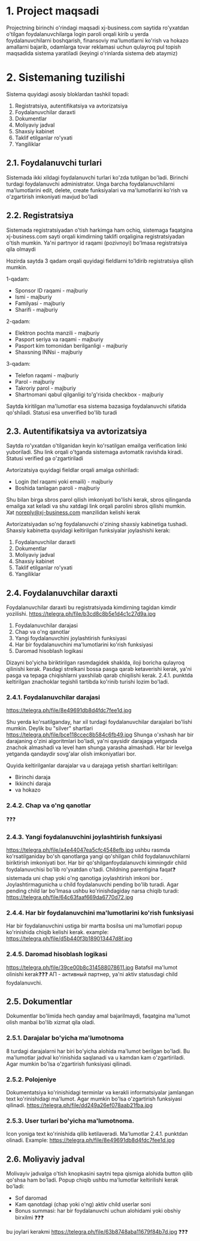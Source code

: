 # 1. Project maqsadi 

Projectning birinchi o'rindagi maqsadi xj-business.com saytida ro'yxatdan 
o'tilgan foydalanuvchilarga login paroli orqali kirib u yerda foydalanuvchilarni 
boshqarish, finansoviy ma'lumotlarni ko'rish
va hokazo amallarni bajarib, odamlarga tovar reklamasi uchun qulayroq pul 
topish maqsadida sistema yaratiladi (keyingi o'rinlarda sistema deb 
ataymiz)


# 2. Sistemaning tuzilishi

Sistema quyidagi asosiy bloklardan tashkil topadi:

1. Registratsiya, autentifikatsiya va avtorizatsiya
2. Foydalanuvchilar daraxti
3. Dokumentlar
4. Moliyaviy jadval
5. Shaxsiy kabinet
6. Taklif etilganlar ro'yxati
7. Yangiliklar


## 2.1. Foydalanuvchi turlari

Sistemada ikki xildagi foydalanuvchi turlari ko'zda tutilgan bo'ladi. 
Birinchi turdagi foydalanuvchi administrator. Unga barcha foydalanuvchilarni 
ma'lumotlarini edit, delete, create funksiyalari va ma'lumotlarini ko'rish
va o'zgartirish imkoniyati mavjud bo'ladi


## 2.2. Registratsiya 

Sistemada registratsiyadan o'tish harkimga ham ochiq, sistemaga faqatgina
xj-business.com sayti orqali kimdirning taklifi orqaligina registratsiyadan
o'tish mumkin. Ya'ni partnyor id raqami (pozivnoyi) bo'lmasa registratsiya
qila olmaydi  

Hozirda saytda 3 qadam orqali quyidagi fieldlarni to'ldirib registratsiya 
qilish mumkin. 

1-qadam:
* Sponsor ID raqami - majburiy
* Ismi - majburiy
* Familyasi - majburiy
* Sharifi - majburiy

2-qadam:
* Elektron pochta manzili - majburiy
* Pasport seriya va raqami - majburiy
* Pasport kim tomonidan berilganligi - majburiy
* Shaxsning INNsi - majburiy

3-qadam:
* Telefon raqami - majburiy
* Parol - majburiy
* Takroriy parol - majburiy
* Shartnomani qabul qilganligi to'g'risida checkbox - majburiy

Saytda kiritilgan ma'lumotlar esa sistema bazasiga foydalanuvchi sifatida qo'shiladi.
Statusi esa unverified bo'lib turadi


## 2.3. Autentifikatsiya va avtorizatsiya

Saytda ro'yxatdan o'tilganidan keyin ko'rsatilgan emailga verification linki yuboriladi.
Shu link orqali o'tganda sistemaga avtomatik ravishda kiradi. Statusi verified ga 
o'zgartiriladi

Avtorizatsiya quyidagi fieldlar orqali amalga oshiriladi:
* Login (tel raqami yoki emaili) - majburiy
* Boshida tanlagan paroli - majburiy

Shu bilan birga sbros parol qilish imkoniyati bo'lishi kerak, sbros qilinganda emailga 
xat keladi va shu xatdagi link orqali parolini sbros qilishi mumkin. Xat noreply@xj-business.com 
manzilidan kelishi kerak

Avtorizatsiyadan so'ng foydalanuvchi o'zining shaxsiy kabinetiga tushadi. Shaxsiy kabinetta
quyidagi keltirilgan funksiyalar joylashishi kerak:

1. Foydalanuvchilar daraxti
2. Dokumentlar
3. Moliyaviy jadval
4. Shaxsiy kabinet
5. Taklif etilganlar ro'yxati
6. Yangiliklar

## 2.4. Foydalanuvchilar daraxti

Foydalanuvchilar daraxti bu registratsiyada kimdirning tagidan kimdir yozilishi. 
https://telegra.ph/file/b3cd8c8b5e1d4c1c27d9a.jpg

1. Foydalanuvchilar darajasi
2. Chap va o'ng qanotlar
3. Yangi foydalanuvchini joylashtirish funksiyasi
4. Har bir foydalanuvchini ma'lumotlarini ko'rish funksiyasi
5. Daromad hisoblash logikasi

Dizayni bo'yicha biriktirilgan rasmdagidek shaklda, iloji boricha qulayroq qilinishi kerak. 
Pasdagi strelkani bossa pasga qarab ketaverishi kerak, ya'ni pasga va tepaga chiqishlarni
yaxshilab qarab chiqilishi kerak. 2.4.1. punktda keltirilgan znachoklar tegishli tartibda ko'rinib 
turishi lozim bo'ladi.

### 2.4.1. Foydalanuvchilar darajasi

https://telegra.ph/file/8e49691db8d4fdc7fee1d.jpg

Shu yerda ko'rsatilganday, har xil turdagi foydalanuvchilar darajalari bo'lishi mumkin. Deylik bu "silver" shartlari https://telegra.ph/file/bce118ccec8b584c6fb49.jpg
Shunga o'xshash har bir darajaning o'zini algoritmlari bo'ladi, ya'ni qaysidir darajaga yetganda znachok almashadi va level ham shunga yarasha almashadi. Har bir levelga 
yetganda qandaydir sovg'alar olish imkoniyatlari bor.

Quyida keltirilganlar darajalar va u darajaga yetish shartlari keltirilgan:

* Birinchi daraja
* Ikkinchi daraja
* va hokazo


### 2.4.2. Chap va o'ng qanotlar

❓❓❓


### 2.4.3. Yangi foydalanuvchini joylashtirish funksiyasi

https://telegra.ph/file/a4e44047ea5cfc4548efb.jpg ushbu rasmda ko'rsatilganiday bo'sh qanotlarga yangi qo'shilgan child foydalanuvchilarni biriktirish imkoniyati bor.
Har bir qo'shilganfoydalanuvchi kimningdir child foydalanuvchisi bo'lib ro'yxatdan o'tadi. Childning parentigina faqat❓ sistemada uni chap yoki o'ng qanotiga joylashtirish
imkoni bor . Joylashtirmagunicha u child foydalanuvchi pending bo'lib turadi. Agar pending child lar bo'lmasa ushbu ko'rinishdagiday narsa chiqib turadi: https://telegra.ph/file/64c63faaf669da6770d72.jpg 

### 2.4.4. Har bir foydalanuvchini ma'lumotlarini ko'rish funksiyasi

Har bir foydalanuvchini ustiga bir martta bosilsa uni ma'lumotlari popup ko'rinishida chiqib kelishi kerak. 
example: https://telegra.ph/file/d5b440f3b189013447d8f.jpg


### 2.4.5. Daromad hisoblash logikasi

https://telegra.ph/file/39ce00b8c314588078611.jpg Batafsil ma'lumot olinishi kerak❓❓❓ АП - активный партнер, ya'ni aktiv statusdagi child foydalanuvchi.


## 2.5. Dokumentlar

Dokumentlar bo'limida hech qanday amal bajarilmaydi, faqatgina ma'lumot olish manbai bo'lib xizmat qila oladi.

### 2.5.1. Darajalar bo'yicha ma'lumotnoma

8 turdagi darajalarni har biri bo'yicha alohida ma'lumot berilgan bo'ladi. Bu ma'lumotlar jadval ko'rinishida saqlanadi va u kamdan kam o'zgartiriladi.
Agar mumkin bo'lsa o'zgartirish funksiyasi qilinadi.

### 2.5.2. Polojeniye

Dokumentatsiya ko'rinishidagi terminlar va kerakli informatsiyalar jamlangan text ko'rinishidagi ma'lumot.
Agar mumkin bo'lsa o'zgartirish funksiyasi qilinadi. https://telegra.ph/file/dd249a26ef078aab21fba.jpg

### 2.5.3. User turlari bo'yicha ma'lumotnoma.

Icon yoniga text ko'rinishida qilib ketilaveradi. Ma'lumotlar 2.4.1. punktdan olinadi. Example: https://telegra.ph/file/8e49691db8d4fdc7fee1d.jpg


## 2.6. Moliyaviy jadval

Molivayiv jadvalga o'tish knopkasini saytni tepa qismiga alohida button qilib qo'shsa ham bo'ladi.
Popup chiqib ushbu ma'lumotlar keltirilishi kerak bo'ladi:

* Sof daromad
* Kam qanotdagi (chap yoki o'ng) aktiv child userlar soni
* Bonus summasi: har bir foydalanuvchi uchun alohidami yoki obshiy birxilmi ❓❓❓

bu joylari kerakmi https://telegra.ph/file/63b8748aba11679f84b7d.jpg ❓❓❓
